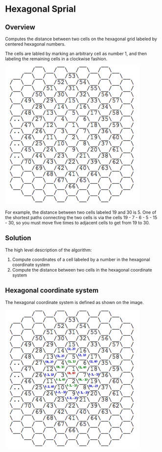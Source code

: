 # Hexagonal Sprial #

## Overview ##

Computes the distance between two cells on the hexagonal grid labeled by centered hexagonal numbers. 

The cells are labled by marking an arbitrary cell as number 1, and then labeling the remaining cells in a clockwise fashion.

![Hexagonal grid example](/images/grid.png)

For example, the distance between two cells labeled 19 and 30 is 5. One of the shortest paths connecting the two cells is via the cells 19 - 7 - 6 - 5 - 15 - 30, so you must move five times to adjacent cells to get from 19 to 30.

## Solution ##

The high level description of the algorithm:

1.  Compute coordinates of a cell labeled by a number in the hexagonal coordinate system
2.  Compute the distance between two cells in the hexagonal coordinate system


## Hexagonal coordinate system ##

The hexagonal coordinate system is defined as shown on the image.

![Hexagonal grid with coordinate example](/images/grid_coordinates.png)


